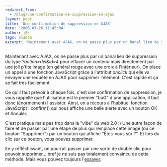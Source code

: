 ```yaml
---
redirect_from:
  - /blog/une-confirmation-de-suppression-en-ajax
layout: post
title: 'Une confirmation de suppression en AJAX'
date: '2006-03-26 11:45:04'
author: j0k
tags: blabla
excerpt: 'Maintenant avec AJAX, on ne passe plus par un banal lien de suppression du type *?action=del&amp;id=4* pour effacer un contenu mais directement par une joli p''tite image (en général rouge avec une croix à l''intérieur). On place un appel à une fonction JavaScript grâce à l''attribut *onclick* qui elle va envoyer une requête en AJAX pour supprimer l''élément.   C''est rapide      ...'
---
```


Maintenant avec AJAX, on ne passe plus par un banal lien de suppression du type *?action=del&amp;id=4* pour effacer un contenu mais directement par une joli p'tite image (en général rouge avec une croix à l'intérieur). On place un appel à une fonction JavaScript grâce à l'attribut *onclick* qui elle va envoyer une requête en AJAX pour supprimer l'élément.   C'est rapide et ça se fait très facilement.

Ce qu'il faut prévoir à chaque fois, c'est une confirmation de suppression, je vous rappelle que l'utilisateur est le premier &quot;buG&quot; d'une application, il faut donc (énormément) l'assister. Ainsi, on a recours à l'habituel fonction JavaScript : confirm() qui nous affiche une belle alerte avec un bouton OK et Annuler.

C'est pratique mais pas trop dans la &quot;vibe&quot; du web 2.0 :)   Une autre façon de faire et de passer par une étape de plus qui remplace cette image (ou ce bouton &quot;Supprimer&quot;) par un bouton qui affiche &quot;Êtes-vous sûr ?&quot;. Et lors du clic sur ce bouton, vous pouvez supprimer.

En y réfléchissant, on pourrait passer par une sorte de double clic pour pouvoir supprimer... bref je ne suis pas totalement convaincu de cette méthode. Mais vous pouvez toujours l'[essayer](http://www.d3eministry.net/wordpress/2006/03/23/147/).
